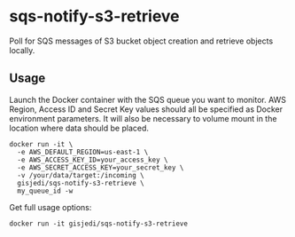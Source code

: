 # sqs-notify-s3-retrieve
Poll for SQS messages of S3 bucket object creation and retrieve objects locally.

## Usage
Launch the Docker container with the SQS queue you want to monitor. AWS Region, Access ID and Secret Key values
should all be specified as Docker environment parameters. It will also be necessary to volume mount in the
location where data should be placed.

```
docker run -it \
  -e AWS_DEFAULT_REGION=us-east-1 \
  -e AWS_ACCESS_KEY_ID=your_access_key \
  -e AWS_SECRET_ACCESS_KEY=your_secret_key \
  -v /your/data/target:/incoming \
  gisjedi/sqs-notify-s3-retrieve \
  my_queue_id -w
```

Get full usage options:

```
docker run -it gisjedi/sqs-notify-s3-retrieve
```

